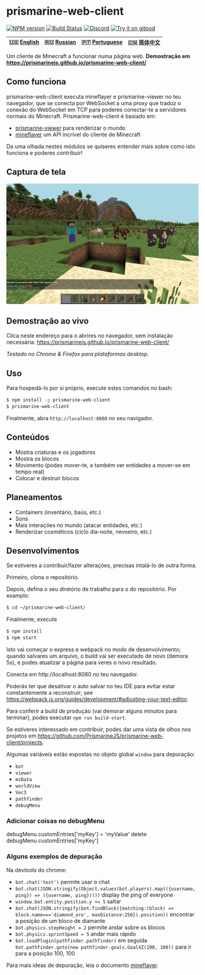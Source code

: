 # prismarine-web-client
[![NPM version](https://img.shields.io/npm/v/prismarine-web-client.svg)](http://npmjs.com/package/prismarine-web-client)
[![Build Status](https://github.com/PrismarineJS/prismarine-web-client/workflows/CI/badge.svg)](https://github.com/PrismarineJS/prismarine-web-client/actions?query=workflow%3A%22CI%22)
[![Discord](https://img.shields.io/badge/chat-on%20discord-brightgreen.svg)](https://discord.gg/GsEFRM8)
[![Try it on gitpod](https://img.shields.io/badge/try-on%20gitpod-brightgreen.svg)](https://gitpod.io/#https://github.com/PrismarineJS/prismarine-web-client)

| 🇺🇸 [English](README.md) | 🇷🇺 [Russian](README_RU.md)  | 🇵🇹 [Portuguese](README_PT.md) | 🇨🇳 [简体中文](README_zh_CN.md) |
| ----------------------- | -------------------------- | ---------------------------- | ------------------------------- |

Um cliente de Minecraft a funcionar numa página web. **Demostração em https://prismarinejs.github.io/prismarine-web-client/**

## Como funciona
prismarine-web-client executa mineflayer e prismarine-viewer no teu navegador, que se conecta por WebSocket a uma proxy 
que traduz o conexão do WebSocket em TCP para poderes conectar-te a servidores normais do Minecraft. Prismarine-web-client é basiado em:
* [prismarine-viewer](https://github.com/PrismarineJS/prismarine-viewer) para renderizar o mundo
* [mineflayer](https://github.com/PrismarineJS/mineflayer) um API incrível do cliente de Minecraft

Da uma olhada nestes módulos se quiseres entender mais sobre como isto funciona e poderes contribuir!

## Captura de tela
![Captura de tela do prismarine-web-client em ação](screenshot.png)

## Demostração ao vivo
Clica neste endereço para o abrires no navegador, sem instalação necessária: https://prismarinejs.github.io/prismarine-web-client/

*Testado no Chrome & Firefox para plataformas desktop.*

## Uso
Para hospedá-lo por si próprio, execute estes comandos no bash: 
```bash
$ npm install -g prismarine-web-client
$ prismarine-web-client
``` 
Finalmente, abra `http://localhost:8080` no seu navigador.

## Conteúdos

* Mostra criaturas e os jogadores
* Mostra os blocos 
* Movimento (podes mover-te, e também ver entidades a mover-se em tempo real)
* Colocar e destruir blocos

## Planeamentos
* Containers (inventário, baús, etc.)
* Sons
* Mais interações no mundo (atacar entidades, etc.)
* Renderizar cosméticos (ciclo dia-noite, nevoeiro, etc.)

## Desenvolvimentos

Se estiveres a contribuir/fazer alterações, precisas intalá-lo de outra forma.

Primeiro, clona o repositório.

Depois, defina o seu diretório de trabalho para o do repositório. Por examplo:
```bash
$ cd ~/prismarine-web-client/
```

Finalmente, execute

```bash
$ npm install
$ npm start
```

Isto vai começar o express e webpack no modo de desenvolvimento; quando salvares um arquivo, o build vai ser executado de novo (demora 5s), 
e podes atualizar a página para veres o novo resultado.

Conecta em http://localhost:8080 no teu navegador.

Poderás ter que desativar o auto salvar no teu IDE para evitar estar constantemente a reconstruir; see https://webpack.js.org/guides/development/#adjusting-your-text-editor.

Para conferir a build de produção (vai demorar alguns minutos para terminar), podes executar `npm run build-start`.

Se estiveres interessado em contribuir, podes dar uma vista de olhos nos projetos em https://github.com/PrismarineJS/prismarine-web-client/projects.

Algumas variáveis estão expostas no objeto global ``window`` para depuração:
* ``bot``
* ``viewer``
* ``mcData``
* ``worldView``
* ``Vec3``
* ``pathfinder``
* ``debugMenu``

### Adicionar coisas no debugMenu

debugMenu.customEntries['myKey'] = 'myValue'
delete debugMenu.customEntries['myKey']

### Alguns exemplos de depuração

Na devtools do chrome:

* `bot.chat('test')` permite usar o chat
* `bot.chat(JSON.stringify(Object.values(bot.players).map(({username, ping}) => ({username, ping}))))` display the ping of everyone
* `window.bot.entity.position.y += 5` saltar
* `bot.chat(JSON.stringify(bot.findBlock({matching:(block) => block.name==='diamond_ore', maxDistance:256}).position))` encontrar a posição de um bloco de diamante
* `bot.physics.stepHeight = 2` permite andar sobre os blocos
* `bot.physics.sprintSpeed = 5` andar mais rápido
* `bot.loadPlugin(pathfinder.pathfinder)` em seguida `bot.pathfinder.goto(new pathfinder.goals.GoalXZ(100, 100))` para ir para a posição 100, 100

Para mais ideas de depuração, leia o documento [mineflayer](https://github.com/PrismarineJS/mineflayer).
